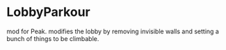 # LobbyParkour

mod for Peak. modifies the lobby by removing invisible walls and setting a bunch of things to be climbable.

<!--
## Template Instructions

You can remove this section after you've set up your project.

Next steps:

- Create a copy of the `Config.Build.user.props.template` file and name it `Config.Build.user.props`
  - This will automate copying your plugin assembly to `BepInEx/plugins/`
  - Configure the paths to point to your game path and your `BepInEx/plugins/`
  - Game assembly references should work if the path to the game is valid
- Search `TODO` in the whole project to see what you should configure or modify

### Thunderstore Packaging

This template comes with Thunderstore packaging built-in, using [TCLI](<https://github.com/thunderstore-io/thunderstore-cli>).

You can build Thunderstore packages by running:

```sh
dotnet build -c Release -target:PackTS -v d
```

> [!NOTE]  
> You can learn about different build options with `dotnet build --help`.  
> `-c` is short for `--configuration` and `-v d` is `--verbosity detailed`.

The built package will be found at `artifacts/thunderstore/`.
-->
